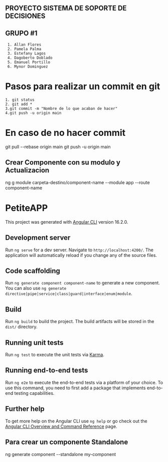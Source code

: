 
## PROYECTO SISTEMA DE SOPORTE DE DECISIONES 
  ## GRUPO #1
     1. Allan Flores
     2. Pamela Palma
     3. Estefany Lagos
     4. Dagoberto Doblado
     5. Emanuel Portillo
     6. Mynor Dominguez






# Pasos para realizar un commit en git
	1. git status  
    2. git add *
    3.git commit -m "Nombre de lo que acaban de hacer" 
    4.git push -u origin main

# En caso de no hacer commit 
  git pull --rebase origin main
  git push -u origin main


## Crear Componente con su modulo y Actualizacion
  ng g module carpeta-destino/component-name --module app --route component-name


# PetiteAPP



This project was generated with [Angular CLI](https://github.com/angular/angular-cli) version 16.2.0.

## Development server

Run `ng serve` for a dev server. Navigate to `http://localhost:4200/`. The application will automatically reload if you change any of the source files.

## Code scaffolding

Run `ng generate component component-name` to generate a new component. You can also use `ng generate directive|pipe|service|class|guard|interface|enum|module`.

## Build

Run `ng build` to build the project. The build artifacts will be stored in the `dist/` directory.

## Running unit tests

Run `ng test` to execute the unit tests via [Karma](https://karma-runner.github.io).

## Running end-to-end tests

Run `ng e2e` to execute the end-to-end tests via a platform of your choice. To use this command, you need to first add a package that implements end-to-end testing capabilities.

## Further help

To get more help on the Angular CLI use `ng help` or go check out the [Angular CLI Overview and Command Reference](https://angular.io/cli) page.



## Para crear un componente Standalone

ng generate component --standalone my-component


